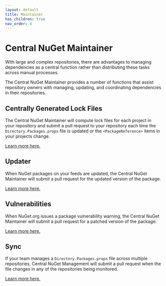 ```yaml
---
layout: default
title: Maintainer
has_children: true
nav_order: 4
---
```


# Central NuGet Maintainer

With large and complex repositories, there are advantages to managing dependencies as a central function rather than distributing these tasks across manual processes.

The Central NuGet Maintainer provides a number of functions that assist repository owners with managing, updating, and coordinating dependencies in their repositories.

## Centrally Generated Lock Files

The Central NuGet Maintainer will compute lock files for each project in your repository and submit a pull request to your repository each time the `Directory.Packages.props` file is updated or the `<PackageReference>` items in your projects change.

[Learn more here.](/maintainer/centrally-generated-lock-files/)

## Updater

When NuGet packages on your feeds are updated, the Central NuGet Maintainer will submit a pull request for the updated version of the package.

[Learn more here.](/maintainer/updater/)

## Vulnerabilities

When NuGet.org issues a package vulnerability warning, the Central NuGet Maintainer will submit a pull request for a patched version of the package.

[Learn more here.](/maintainer/vulnerabilities/)

## Sync

If your team manages a `Directory.Packages.props` file across multiple repositories, Central NuGet Management will submit a pull request when the file changes in any of the repositories being monitored.

[Learn more here.](/maintainer/sync/)
